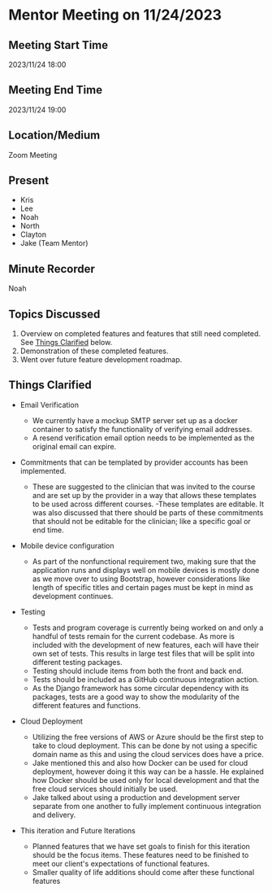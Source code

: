 # Mentor Meeting on 11/24/2023

## Meeting Start Time

2023/11/24 18:00

## Meeting End Time

2023/11/24 19:00

## Location/Medium

Zoom Meeting

## Present

- Kris
- Lee
- Noah
- North
- Clayton
- Jake (Team Mentor)

## Minute Recorder

Noah

## Topics Discussed

1. Overview on completed features and features that still need completed. See [Things Clarified](#things-clarified) below.
2. Demonstration of these completed features.
3. Went over future feature development roadmap.


## Things Clarified

- Email Verification
  - We currently have a mockup SMTP server set up as a docker container to satisfy the functionality of verifying email
  addresses.
  - A resend verification email option needs to be implemented as the original email can expire.

- Commitments that can be templated by provider accounts has been implemented.
  - These are suggested to the clinician that was invited to the course and are set up by the provider in a way that 
  allows these templates to be used across different courses.
  -These templates are editable. It was also discussed that there should be parts of these commitments that should not
  be editable for the clinician; like a specific goal or end time.
  
- Mobile device configuration
  - As part of the nonfunctional requirement two, making sure that the application runs and displays well on mobile
  devices is mostly done as we move over to using Bootstrap, however considerations like length of specific titles
  and certain pages must be kept in mind as development continues.
  
- Testing
  - Tests and program coverage is currently being worked on and only a handful of tests remain for the current codebase.
  As more is included with the development of new features, each will have their own set of tests. This results in large
  test files that will be split into different testing packages.
  - Testing should include items from both the front and back end.
  - Tests should be included as a GitHub continuous integration action.
  - As the Django framework has some circular dependency with its packages, tests are a good way to show the modularity
  of the different features and functions.

- Cloud Deployment
   - Utilizing the free versions of AWS or Azure should be the first step to take to cloud deployment. This can be done
  by not using a specific domain name as this and using the cloud services does have a price.
   - Jake mentioned this and also how Docker can be used for cloud deployment, however doing it this way can be a hassle.
  He explained how Docker should be used only for local development and that the free cloud services should initially be
  used.
   - Jake talked about using a production and development server separate from one another to fully implement continuous
  integration and delivery.

- This iteration and Future Iterations
  -  Planned features that we have set goals to finish for this iteration should be the focus items. These features need
  to be finished to meet our client's expectations of functional features.
  - Smaller quality of life additions should come after these functional features
